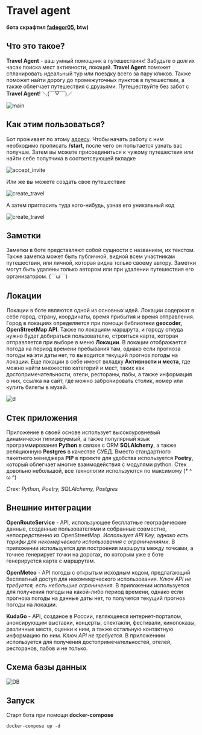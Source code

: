# Travel agent

**бота скрафтил [fadegor05](https://github.com/fadegor05), btw)**
## Что это такое?
**Travel Agent** - ваш умный помощник в путешествиях!
Забудьте о долгих часах поиска мест активности, локаций. **Travel Agent** поможет спланировать идеальный тур или поездку всего за пару кликов. Также поможет найти дорогу до промежуточных пунктов в путешествии, а также облегчает путешествия с друзьями. Путешествуйте без забот с **Travel Agent**! ＼(￣▽￣)／

![main](./images/main.gif)

## Как этим пользоваться?

Бот проживает по этому [адресу](https://t.me/fadegor05_travel_bot). Чтобы начать работу с ним необходимо прописать **/start**, после чего он попытается узнать вас получше. Затем вы можете присоединиться к чужому путешествия или найти себе попутчика в соответсвующей вкладке

![accept_invite](./images/accept_invite.gif)

Или же вы можете создать свое путешествие

![create_travel](./images/travel_create.gif)

А затем пригласить туда кого-нибудь, узнав его уникальный код

![create_travel](./images/invite_someone.gif)

## Заметки

Заметки в боте представляют собой сущности с названием, их текстом. Также заметка может быть публичной, видной всем участникам путешествия, или личной, которая видна только своему автору. Заметки могут быть удалены только автором или при удалении путешествия его организатором. (￣ω￣)

## Локации

Локации в боте являются одной из основных идей. Локации содержат в себе город, страну, координаты, время прибытия и время отправления. Город в локациях определяется при помощи библиотеки **geocoder, OpenStreetMap API**. Также по локациям маршрута, и городу откуда нужно будет добираться пользователю, строиться карта, которая отправляется при выборе в меню **Локации**. В локации отображается погода на период времени пребывания там, однако если прогноза погоды на эти даты нет, то выводится текущий прогноз погоды на локации. Еще локации в себе имеют вкладку **Активности и места**, где можно найти множество категорий и мест, таких как достопримечательности, отели, рестораны, пабы, а также информация о них, ссылка на сайт, где можно забронировать столик, номер или купить билеты в музей.

![d](./images/location_showcase.gif)

## Стек приложения

Приложение в своей основе использует высокоуровневый динамически типизируемый, а также популярный язык программирования **Python** в связке с ORM **SQLAlchemy**, а также реляционную **Postgres** в качестве СУБД. Вместо стандартного пакетного менеджера **PIP** в проекте для удобства используется **Poetry**, который облегчает многие взаимодействия с модулями python. Стек довольно небольшой, все технологии используются по максимому (* ^ ω ^)

*Стек: Python, Poetry, SQLAlchemy, Postgres*

## Внешние интеграции

**OpenRouteService** - API, использующее бесплатные географические данные, созданные пользователями и собранные совместно, непосредственно из OpenStreetMap. *Использует API Key, однако есть тарифы для некомерческого использования c ограничениями*. В приложении используется для построения маршрута между точками, а точнее генерирует точки на дорогах, по которым уже в боте генерируется карта с маршрутам.

**OpenMeteo** - API погоды с открытым исходным кодом, предлагающий бесплатный доступ для некоммерческого использования. *Ключ API не требуется, есть небольшие ограничения*. В приложении используется для получения погоды на какой-либо период времени, однако если прогноза погоды на данные даты нет, то получется текущий прогноз погоды на локации.

**KudaGo** - API, созданое в России, являющееся интернет-порталом, анонсирующим выставки, концерты, спектакли, фестивали, кинопоказы, различные места, оценки к ним, а также остальную контактную информацию по ним. *Ключ API не требуется*. В приложениии используется для получения достопримечательностей, отелей, ресторанов, пабов и не только.


## Схема базы данных
![DB](./images/database_schema.svg)


## Запуск
Старт бота при помощи **docker-compose**
```
docker-compose up -d
```